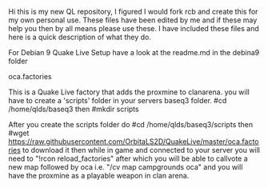 Hi this is my new QL repository, I figured I would fork rcb and create this for my own personal use. 
These files have been edited by me and if these may help you then by all means please use these.
I have included these files and here is a quick description of what they do.

For Debian 9 Quake Live Setup have a look at the readme.md in the debina9 folder

oca.factories

This is a Quake Live factory that adds the proxmine to clanarena. you will have to create a 'scripts' folder in your servers
baseq3 folder. #cd /home/qlds/baseq3 then #mkdir scripts

After you create the scripts folder do #cd /home/qlds/baseq3/scripts then #wget https://raw.githubusercontent.com/OrbitaLS2D/QuakeLive/master/oca.factories to download it
then while in game and connected to your server you will need to "!rcon reload_factories" after which you will be able to callvote a new map followed by oca
i.e. "/cv map campgrounds oca" and you will have the proxmine as a playable weapon in clan arena.